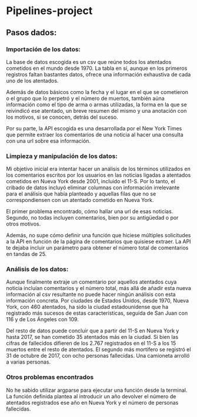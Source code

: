 # Pipelines-project

## Pasos dados:

### Importación de los datos: 

La base de datos escogida es un csv que reúne todos los atentados cometidos en el mundo desde 1970. La tabla en sí, aunque en los primeros registros faltan bastantes datos, ofrece una información exhaustiva de cada uno de los atentados. 

Además de datos básicos como la fecha y el lugar en el que se cometieron o el grupo que lo perpetró y el número de muertos, también aúna información como el tipo de arma o armas utilizadas, la forma en la que se reivindicó ese atentado, un breve resumen del mismo y una anotación con los motivos, si se conocen, detrás del suceso.

Por su parte, la API escogida es una desarrollada por el New York Times que permite extraer los comentarios de una noticia al hacer una consulta con una url sobre esa información.

### Limpieza y manipulación de los datos:

Mi objetivo inicial era intentar hacer un análisis de los términos utilizados en los comentarios escritos por los usuarios en las noticias ligadas a atentados cometidos en Nueva York desde 2001, incluido el 11-S. Por lo tanto, el cribado de datos incluyó eliminar columnas con información irrelevante para el análisis que había planteado y aquellas filas que no se correspondiensen con un atentado cometido en Nueva York.

El primer problema encontrado, cómo hallar una url de esas noticias. Segundo, no todas incluyen comentarios, bien por su antigüedad o por otros motivos.

Además, no supe cómo definir una función que hiciese múltiples solicitudes a la API en función de la página de comentarios que quisiese extraer. La API te dejaba incluir un parámetro para obtener el número total de comentarios en tandas de 25.

### Análisis de los datos:

Aunque finalmente extraje un comentario por aquellos atentados cuya noticia incluían comentarios y el número total, más allá de añadir esta nueva información al csv resultante no puede hacer ningún análisis con esta información concreta. Por ciudades de Estados Unidos, desde 1970, Nueva York, con 460 atentados, ha sido la ciudad estadounidense que ha registrado más sucesos de estas características, seguida de San Juan con 116 y de Los Ángeles con 109.

Del resto de datos puede concluir que a partir del 11-S en Nueva York y hasta 2017, se han cometido 35 atentados más en la ciudad. Si bien las cifras de fallecidos difieren de los 2.767 registrados en el 11-S a los 15 muertos entre el resto de atentados. El segundo más mortifero se registró el 31 de octubre de 2017, con ocho personas fallecidas. Una camioneta arrolló a varias personas.

### Otros problemas encontrados

No he sabido utilizar argparse para ejecutar una función desde la terminal. La función definida plantea al introducir un año devolver el número de atentados registrados ese año en Nueva York y el número de personas fallecidas. 
